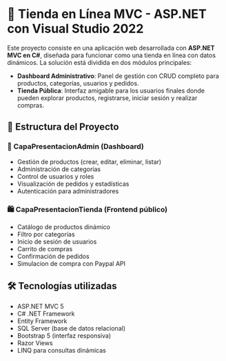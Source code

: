 # 🛒 Tienda en Línea MVC - ASP.NET con Visual Studio 2022

Este proyecto consiste en una aplicación web desarrollada con **ASP.NET MVC en C#**, diseñada para funcionar como una tienda en línea con datos dinámicos. La solución está dividida en dos módulos principales:

- **Dashboard Administrativo**: Panel de gestión con CRUD completo para productos, categorías, usuarios y pedidos.
- **Tienda Pública**: Interfaz amigable para los usuarios finales donde pueden explorar productos, registrarse, iniciar sesión y realizar compras.

## 🧱 Estructura del Proyecto


### 🔐 CapaPresentacionAdmin (Dashboard)

- Gestión de productos (crear, editar, eliminar, listar)
- Administración de categorías
- Control de usuarios y roles
- Visualización de pedidos y estadísticas
- Autenticación para administradores

### 🛍️ CapaPresentacionTienda (Frontend público)

- Catálogo de productos dinámico
- Filtro por categorías
- Inicio de sesión de usuarios
- Carrito de compras
- Confirmación de pedidos
- Simulacion de compra con Paypal API

## 🛠️ Tecnologías utilizadas

- ASP.NET MVC 5
- C# .NET Framework 
- Entity Framework 
- SQL Server (base de datos relacional)
- Bootstrap 5 (interfaz responsiva)
- Razor Views
- LINQ para consultas dinámicas
